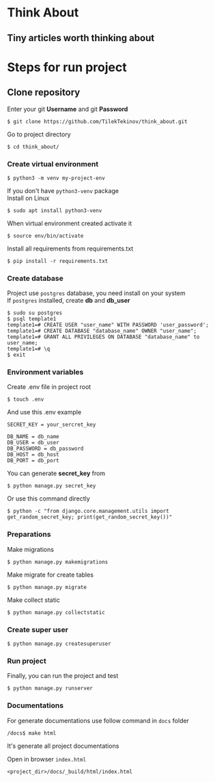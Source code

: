 # Think About
## Tiny articles worth thinking about

# Steps for run project
## Clone repository
Enter your git **Username** and git **Password**
```shell
$ git clone https://github.com/TilekTekinov/think_about.git
```
Go to project directory
```shell
$ cd think_about/
```

### Create virtual environment
```shell
$ python3 -m venv my-project-env
```
If you don't have `python3-venv` package <br>
Install on Linux
```shell
$ sudo apt install python3-venv
```
When virtual environment created activate it
```shell
$ source env/bin/activate
```
Install all requirements from requirements.txt
```shell
$ pip install -r requirements.txt
```

### Create database
Project use `postgres` database, you need install on your system <br>
If `postgres` installed, create **db** and **db_user**
```shell
$ sudo su postgres
$ psql template1
template1=# CREATE USER "user_name" WITH PASSWORD 'user_password';
template1=# CREATE DATABASE "database_name" OWNER "user_name";
template1=# GRANT ALL PRIVILEGES ON DATABASE "database_name" to user_name;
template1=# \q
$ exit
```

### Environment variables
Create .env file in project root
```shell
$ touch .env
```
And use this .env example
```dotenv
SECRET_KEY = your_sercret_key

DB_NAME = db_name 
DB_USER = db_user
DB_PASSWORD = db_password
DB_HOST = db_host
DB_PORT = db_port
```
You can generate **secret_key** from
```shell
$ python manage.py secret_key
```
Or use this command directly
```shell
$ python -c "from django.core.management.utils import get_random_secret_key; print(get_random_secret_key())"
```

### Preparations
Make migrations
```shell
$ python manage.py makemigrations
```
Make migrate for create tables
```shell
$ python manage.py migrate
```
Make collect static
```shell
$ python manage.py collectstatic
```

### Create super user
```shell
$ python manage.py createsuperuser
```

### Run project
Finally, you can run the project and test
```shell
$ python manage.py runserver
```

### Documentations
For generate documentations use follow command in `docs` folder
```shell
/docs$ make html
```
It's generate all project documentations

Open in browser `index.html`
```
<project_dir>/docs/_build/html/index.html
```